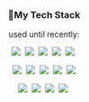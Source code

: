 <br/>
<br/>
<br/>

<br/>
<br/>
<br/>

<h3 align="center">
  🔭My Tech Stack
</h3>
  
<p align="center">
  used until recently:
</p>


<p align="center">
  <img src="https://img.shields.io/badge/HTML5-E34F26?style=flat&logo=HTML5&logoColor=white"/>&#160;
  <img src="https://img.shields.io/badge/CSS3-1572B6?style=flat&logo=CSS3&logoColor=white"/>&#160;
  <img src="https://img.shields.io/badge/PostCSS-DD3A0A?style=flat&logo=CSS3&logoColor=white"/>&#160;
  <img src="https://img.shields.io/badge/JavaScript-F7DF1E?style=flat&logo=JavaScript&logoColor=white"/>&#160;
  <img src="https://img.shields.io/badge/TypeScript-3178C6?style=flat&logo=TypeScript&logoColor=white"/>&#160;
</p>


<p align="center">
  <img src="https://img.shields.io/badge/Vue.js-4FC08D?style=flat&logo=Vue.js&logoColor=white"/>&#160;
  <img src="https://img.shields.io/badge/Electron-47848F?style=flat&logo=Electron&logoColor=white"/>&#160;
  <img src="https://img.shields.io/badge/Node.js-339933?style=flat&logo=Node.js&logoColor=white"/>&#160;
  <img src="https://img.shields.io/badge/React-61DAFB?style=flat&logo=React&logoColor=white"/>&#160;
  <img src="https://img.shields.io/badge/Jest-C21325?style=flat&logo=Jest&logoColor=white"/>
</p>


<p align="center">
  <img src="https://img.shields.io/badge/C%23-239120?style=flat&logo=CSharp&logoColor=white"/>&#160;
  <img src="https://img.shields.io/badge/.NET-512BD4?style=flat&logo=.NET&logoColor=white"/>&#160;
  <img src="https://img.shields.io/badge/Git-F05032?style=flat&logo=Git&logoColor=white"/>&#160;
  <img src="https://img.shields.io/badge/Jira-0052CC?style=flat&logo=Jira&logoColor=white"/>&#160;
</p>

<br/>
<br/>
